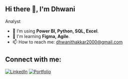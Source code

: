 ## Hi there 👋, I'm Dhwani
Analyst



- 🌱 I’m using **Power BI, Python, SQL, Excel**.
- 🌱 I'm learning **Figma, Agile**.
- 📫 How to reach me: dhwanithakkar2000@gmail.com

## Connect with me:
[![LinkedIn](https://img.shields.io/badge/-LinkedIn-0077B5?logo=linkedin&logoColor=white&style=flat-square)](https://www.linkedin.com/in/dhwani-t-423793218/)
[![Portfolio](https://img.shields.io/badge/-Portfolio-1976D2?style=flat-square&logo=globe&logoColor=white)](https://codebasics.io/portfolio/Dhwani-Thakkar)


